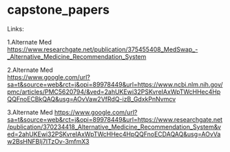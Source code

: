 # capstone_papers
Links:

1.Alternate Med
https://www.researchgate.net/publication/375455408_MedSwap_-_Alternative_Medicine_Recommendation_System

2.Alternate Med  
https://www.google.com/url?sa=t&source=web&rct=j&opi=89978449&url=https://www.ncbi.nlm.nih.gov/pmc/articles/PMC5620794/&ved=2ahUKEwi32PSKvreIAxWpTWcHHec4HpQQFnoECBkQAQ&usg=AOvVaw2VfRdQ-izB_GdxkPnNvmcv

3.Alternate Med
https://www.google.com/url?sa=t&source=web&rct=j&opi=89978449&url=https://www.researchgate.net/publication/370234418_Alternative_Medicine_Recommendation_System&ved=2ahUKEwi32PSKvreIAxWpTWcHHec4HpQQFnoECDAQAQ&usg=AOvVaw2BsHNFBIj7ITzOv-3mfmX3
